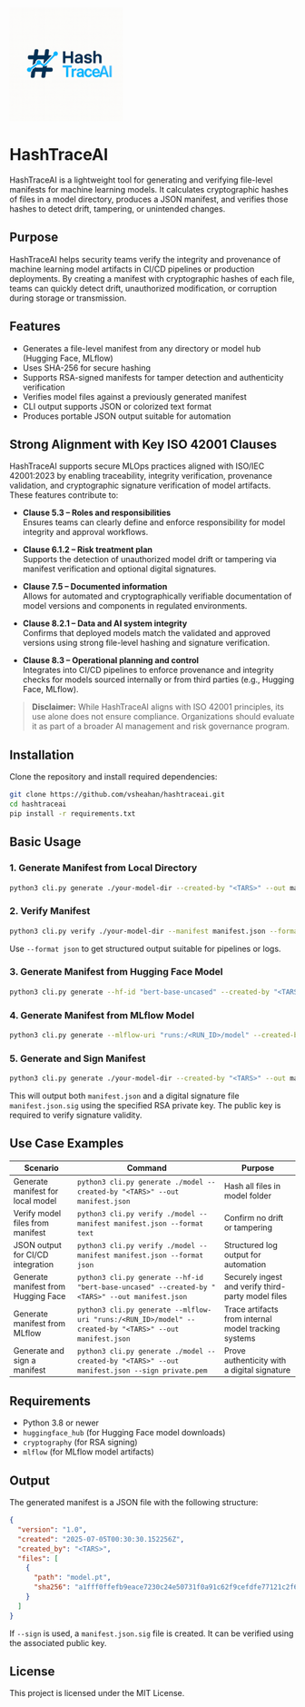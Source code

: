 <img src="logo.png" alt="HashTraceAI Logo" width="200">

# HashTraceAI

HashTraceAI is a lightweight tool for generating and verifying file-level manifests for machine learning models. It calculates cryptographic hashes of files in a model directory, produces a JSON manifest, and verifies those hashes to detect drift, tampering, or unintended changes.

## Purpose

HashTraceAI helps security teams verify the integrity and provenance of machine learning model artifacts in CI/CD pipelines or production deployments. By creating a manifest with cryptographic hashes of each file, teams can quickly detect drift, unauthorized modification, or corruption during storage or transmission.

## Features

- Generates a file-level manifest from any directory or model hub (Hugging Face, MLflow)
- Uses SHA-256 for secure hashing
- Supports RSA-signed manifests for tamper detection and authenticity verification
- Verifies model files against a previously generated manifest
- CLI output supports JSON or colorized text format
- Produces portable JSON output suitable for automation

## Strong Alignment with Key ISO 42001 Clauses

HashTraceAI supports secure MLOps practices aligned with ISO/IEC 42001:2023 by enabling traceability, integrity verification, provenance validation, and cryptographic signature verification of model artifacts. These features contribute to:

- **Clause 5.3 – Roles and responsibilities**  
  Ensures teams can clearly define and enforce responsibility for model integrity and approval workflows.

- **Clause 6.1.2 – Risk treatment plan**  
  Supports the detection of unauthorized model drift or tampering via manifest verification and optional digital signatures.

- **Clause 7.5 – Documented information**  
  Allows for automated and cryptographically verifiable documentation of model versions and components in regulated environments.

- **Clause 8.2.1 – Data and AI system integrity**  
  Confirms that deployed models match the validated and approved versions using strong file-level hashing and signature verification.

- **Clause 8.3 – Operational planning and control**  
  Integrates into CI/CD pipelines to enforce provenance and integrity checks for models sourced internally or from third parties (e.g., Hugging Face, MLflow).

> **Disclaimer:** While HashTraceAI aligns with ISO 42001 principles, its use alone does not ensure compliance. Organizations should evaluate it as part of a broader AI management and risk governance program.

## Installation

Clone the repository and install required dependencies:

```bash
git clone https://github.com/vsheahan/hashtraceai.git
cd hashtraceai
pip install -r requirements.txt

```
## Basic Usage

### 1. Generate Manifest from Local Directory

```bash
python3 cli.py generate ./your-model-dir --created-by "<TARS>" --out manifest.json
```

### 2. Verify Manifest

```bash
python3 cli.py verify ./your-model-dir --manifest manifest.json --format text
```

Use `--format json` to get structured output suitable for pipelines or logs.

### 3. Generate Manifest from Hugging Face Model

```bash
python3 cli.py generate --hf-id "bert-base-uncased" --created-by "<TARS>" --out manifest.json
```

### 4. Generate Manifest from MLflow Model

```bash
python3 cli.py generate --mlflow-uri "runs:/<RUN_ID>/model" --created-by "<TARS>" --out manifest.json
```

### 5. Generate and Sign Manifest

```bash
python3 cli.py generate ./your-model-dir --created-by "<TARS>" --out manifest.json --sign private.pem
```

This will output both `manifest.json` and a digital signature file `manifest.json.sig` using the specified RSA private key. The public key is required to verify signature validity.

## Use Case Examples

| Scenario                              | Command                                                                                             | Purpose                                                |
|---------------------------------------|------------------------------------------------------------------------------------------------------|--------------------------------------------------------|
| Generate manifest for local model     | `python3 cli.py generate ./model --created-by "<TARS>" --out manifest.json`                           | Hash all files in model folder                         |
| Verify model files from manifest      | `python3 cli.py verify ./model --manifest manifest.json --format text`                              | Confirm no drift or tampering                          |
| JSON output for CI/CD integration     | `python3 cli.py verify ./model --manifest manifest.json --format json`                              | Structured log output for automation                   |
| Generate manifest from Hugging Face   | `python3 cli.py generate --hf-id "bert-base-uncased" --created-by "<TARS>" --out manifest.json`       | Securely ingest and verify third-party model files     |
| Generate manifest from MLflow         | `python3 cli.py generate --mlflow-uri "runs:/<RUN_ID>/model" --created-by "<TARS>" --out manifest.json`| Trace artifacts from internal model tracking systems   |
| Generate and sign a manifest          | `python3 cli.py generate ./model --created-by "<TARS>" --out manifest.json --sign private.pem`        | Prove authenticity with a digital signature            |

## Requirements

- Python 3.8 or newer
- `huggingface_hub` (for Hugging Face model downloads)
- `cryptography` (for RSA signing)
- `mlflow` (for MLflow model artifacts)

## Output

The generated manifest is a JSON file with the following structure:

```json
{
  "version": "1.0",
  "created": "2025-07-05T00:30:30.152256Z",
  "created_by": "<TARS>",
  "files": [
    {
      "path": "model.pt",
      "sha256": "a1fff0ffefb9eace7230c24e50731f0a91c62f9cefdfe77121c2f607125dffae"
    }
  ]
}
```

If `--sign` is used, a `manifest.json.sig` file is created. It can be verified using the associated public key.

## License

This project is licensed under the MIT License.
